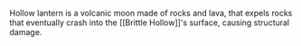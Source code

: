 Hollow lantern is a volcanic moon made of rocks and lava, that expels rocks that eventually crash into the [[Brittle Hollow]]'s surface, causing structural damage.